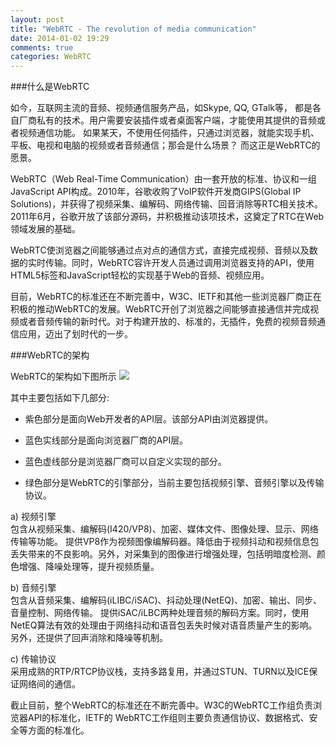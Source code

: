 ```yaml
---
layout: post
title: "WebRTC - The revolution of media communication"
date: 2014-01-02 19:29
comments: true
categories: WebRTC
---
```


###什么是WebRTC

如今，互联网主流的音频、视频通信服务产品，如Skype, QQ, GTalk等， 都是各自厂商私有的技术。用户需要安装插件或者桌面客户端，才能使用其提供的音频或者视频通信功能。
如果某天，不使用任何插件，只通过浏览器，就能实现手机、平板、电视和电脑的视频或者音频通信；那会是什么场景？ 而这正是WebRTC的愿景。

WebRTC（Web Real-Time Communication）由一套开放的标准、协议和一组JavaScript API构成。2010年，谷歌收购了VoIP软件开发商GIPS(Global IP Solutions)，并获得了视频采集、编解码、网络传输、回音消除等RTC相关技术。2011年6月，谷歌开放了该部分源码，并积极推动该项技术，这奠定了RTC在Web领域发展的基础。


WebRTC使浏览器之间能够通过点对点的通信方式，直接完成视频、音频以及数据的实时传输。同时，WebRTC容许开发人员通过调用浏览器支持的API，使用HTML5标签和JavaScript轻松的实现基于Web的音频、视频应用。


目前，WebRTC的标准还在不断完善中，W3C、IETF和其他一些浏览器厂商正在积极的推动WebRTC的发展。WebRTC开创了浏览器之间能够直接通信并完成视频或者音频传输的新时代。对于构建开放的、标准的，无插件，免费的视频音频通信应用，迈出了划时代的一步。

<!--More-->

###WebRTC的架构

WebRTC的架构如下图所示
<img src="{{ root_url }}/images/webrtc/webrtc-architecture.png" />

其中主要包括如下几部分:

- 紫色部分是面向Web开发者的API层。该部分API由浏览器提供。

- 蓝色实线部分是面向浏览器厂商的API层。

- 蓝色虚线部分是浏览器厂商可以自定义实现的部分。

- 绿色部分是WebRTC的引擎部分，当前主要包括视频引擎、音频引擎以及传输协议。

a) 视频引擎    
包含从视频采集、编解码(I420/VP8)、加密、媒体文件、图像处理、显示、网络传输等功能。
提供VP8作为视频图像编解码器。降低由于视频抖动和视频信息包丢失带来的不良影响。另外，对采集到的图像进行增强处理，包括明暗度检测、颜色增强、降噪处理等，提升视频质量。

b) 音频引擎    
包含从音频采集、编解码(iLIBC/iSAC)、抖动处理(NetEQ)、加密、输出、同步、音量控制、网络传输。
提供iSAC/iLBC两种处理音频的解码方案。同时，使用NetEQ算法有效的处理由于网络抖动和语音包丢失时候对语音质量产生的影响。另外，还提供了回声消除和降噪等机制。

c) 传输协议  
采用成熟的RTP/RTCP协议栈，支持多路复用，并通过STUN、TURN以及ICE保证网络间的通信。


截止目前，整个WebRTC的标准还在不断完善中。W3C的WebRTC工作组负责浏览器API的标准化，IETF的 WebRTC工作组则主要负责通信协议、数据格式、安全等方面的标准化。


